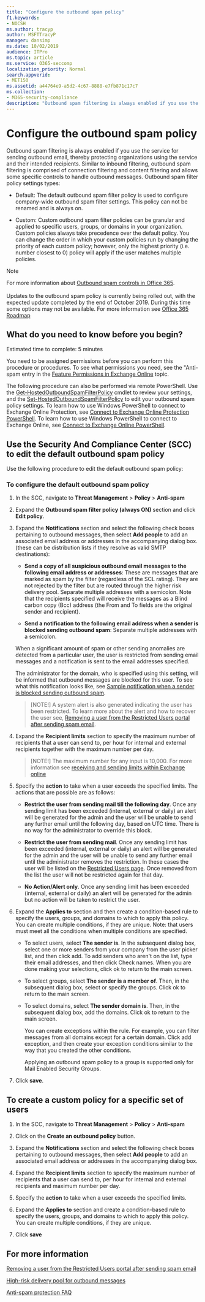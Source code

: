 ```yaml
---
title: "Configure the outbound spam policy"
f1.keywords:
- NOCSH
ms.author: tracyp
author: MSFTTracyP
manager: dansimp
ms.date: 10/02/2019
audience: ITPro
ms.topic: article
ms.service: O365-seccomp
localization_priority: Normal
search.appverid:
- MET150
ms.assetid: a44764e9-a5d2-4c67-8888-e7fb871c17c7
ms.collection:
- M365-security-compliance
description: "Outbound spam filtering is always enabled if you use the service for sending outbound email, thereby protecting organizations using the service and their intended recipients."
---
```


# Configure the outbound spam policy

Outbound spam filtering is always enabled if you use the service for sending outbound email, thereby protecting organizations using the service and their intended recipients. Similar to inbound filtering, outbound spam filtering is comprised of connection filtering and content filtering and allows some specific controls to handle outbound messages. Outbound spam filter policy settings types:

- Default: The default outbound spam filter policy is used to configure company-wide outbound spam filter settings. This policy can not be renamed and is always on.

- Custom: Custom outbound spam filter policies can be granular and applied to specific users, groups, or domains in your organization. Custom policies always take precedence over the default policy. You can change the order in which your custom policies run by changing the priority of each custom policy; however, only the highest priority (i.e. number closest to 0) policy will apply if the user matches multiple policies.

> [!NOTE]
> For more information about [Outbound spam controls in Office 365](https://docs.microsoft.com/office365/securitycompliance/outbound-spam-controls). <br><br> Updates to the outbound spam policy is currently being rolled out, with the expected update completed by the end of October 2019. During this time some options may not be available.  For more information see [Office 365 Roadmap](https://www.microsoft.com/microsoft-365/roadmap?featureid=54125) 

## What do you need to know before you begin?
<a name="sectionSection0"> </a>

Estimated time to complete: 5 minutes

You need to be assigned permissions before you can perform this procedure or procedures. To see what permissions you need, see the "Anti-spam entry in the [Feature Permissions in Exchange Online](https://docs.microsoft.com/exchange/permissions-exo/feature-permissions) topic.

The following procedure can also be performed via remote PowerShell. Use the [Get-HostedOutboundSpamFilterPolicy](https://docs.microsoft.com/powershell/module/exchange/antispam-antimalware/get-hostedoutboundspamfilterpolicy) cmdlet to review your settings, and the [Set-HostedOutboundSpamFilterPolicy](https://docs.microsoft.com/powershell/module/exchange/antispam-antimalware/set-hostedoutboundspamfilterpolicy) to edit your outbound spam policy settings. To learn how to use Windows PowerShell to connect to Exchange Online Protection, see [Connect to Exchange Online Protection PowerShell](https://docs.microsoft.com/powershell/exchange/exchange-eop/connect-to-exchange-online-protection-powershell). To learn how to use Windows PowerShell to connect to Exchange Online, see [Connect to Exchange Online PowerShell](https://docs.microsoft.com/powershell/exchange/exchange-online/connect-to-exchange-online-powershell/connect-to-exchange-online-powershell).

## Use the Security And Compliance Center (SCC) to edit the default outbound spam policy

Use the following procedure to edit the default outbound spam policy:

### To configure the default outbound spam policy

1. In the SCC, navigate to **Threat Management** \> **Policy** \> **Anti-spam**

2. Expand the **Outbound spam filter policy (always ON)** section and click **Edit policy**.

3. Expand the **Notifications** section and select the following check boxes pertaining to outbound messages, then select **Add people** to add an associated email address or addresses in the accompanying dialog box. (these can be distribution lists if they resolve as valid SMTP destinations):

   - **Send a copy of all suspicious outbound email messages to the following email address or addresses**: These are messages that are marked as spam by the filter (regardless of the SCL rating). They are not rejected by the filter but are routed through the higher risk delivery pool. Separate multiple addresses with a semicolon. Note that the recipients specified will receive the messages as a Blind carbon copy (Bcc) address (the From and To fields are the original sender and recipient).

   - **Send a notification to the following email address when a sender is blocked sending outbound spam**: Separate multiple addresses with a semicolon.

   When a significant amount of spam or other sending anomalies are detected from a particular user, the user is restricted from sending email messages and a notification is sent to the email addresses specified.

   The administrator for the domain, who is specified using this setting, will be informed that outbound messages are blocked for this user.  To see what this notification looks like, see [Sample notification when a sender is blocked sending outbound spam](sample-notification-when-a-sender-is-blocked-sending-outbound-spam.md).

   > [NOTE!] A system alert is also generated indicating the user has been restricted.  To learn more about the alert and how to recover the user see, [Removing a user from the Restricted Users portal after sending spam email](removing-user-from-restricted-users-portal-after-spam.md).

4. Expand the **Recipient limits** section to specify the maximum number of recipients that a user can send to, per hour for internal and external recipients together with the maximum number per day.

    > [NOTE!] The maximum number for any input is 10,000.  For more information see [receiving and sending limits within Exchange online](https://docs.microsoft.com/office365/servicedescriptions/exchange-online-service-description/exchange-online-limits#receiving-and-sending-limits)

7. Specify the **action** to take when a user exceeds the specified limits.  The actions that are possible are as follows:
    * **Restrict the user from sending mail till the following day**.  Once any sending limit has been exceeded (internal, external or daily) an alert will be generated for the admin and the user will be unable to send any further email until the following day, based on UTC time. There is no way for the administrator to override this block.

    * **Restrict the user from sending mail**.  Once any sending limit has been exceeded (internal, external or daily) an alert will be generated for the admin and the user will be unable to send any further email until the administrator removes the restriction.  In these cases the user will be listed on the [Restricted Users page](removing-user-from-restricted-users-portal-after-spam.md).  Once removed from the list the user will not be restricted again for that day.

    * **No Action/Alert only**. Once any sending limit has been exceeded (internal, external or daily) an alert will be generated for the admin but no action will be taken to restrict the user.

6. Expand the **Applies to** section and then create a condition-based rule to specify the users, groups, and domains to which to apply this policy. You can create multiple conditions, if they are unique.  Note: that users must meet all the conditions when multiple conditions are specified.  

      * To select users, select **The sender is**. In the subsequent dialog box, select one or more senders from your company from the user picker list, and then click add. To add senders who aren't on the list, type their email addresses, and then click Check names. When you are done making your selections, click ok to return to the main screen.

      * To select groups, select **The sender is a member of**. Then, in the subsequent dialog box, select or specify the groups. Click ok to return to the main screen.

      * To select domains, select **The sender domain is**. Then, in the subsequent dialog box, add the domains. Click ok to return to the main screen.

        You can create exceptions within the rule. For example, you can filter messages from all domains except for a certain domain. Click add exception, and then create your exception conditions similar to the way that you created the other conditions.

        Applying an outbound spam policy to a group is supported only for Mail Enabled Security Groups.

7. Click **save**.

## To create a custom policy for a specific set of users
1. In the SCC, navigate to **Threat Management** \> **Policy** \> **Anti-spam**

2. Click on the **Create an outbound policy** button.

3. Expand the **Notifications** section and select the following check boxes pertaining to outbound messages, then select **Add people** to add an associated email address or addresses in the accompanying dialog box.

4. Expand the **Recipient limits** section to specify the maximum number of recipients that a user can send to, per hour for internal and external recipients and maximum number per day.

7. Specify the **action** to take when a user exceeds the specified limits.

6. Expand the **Applies to** section and create a condition-based rule to specify the users, groups, and domains to which to apply this policy. You can create multiple conditions, if they are unique.  

8. Click **save**

## For more information

[Removing a user from the Restricted Users portal after sending spam email](https://docs.microsoft.com/office365/SecurityCompliance/removing-user-from-restricted-users-portal-after-spam)

[High-risk delivery pool for outbound messages](high-risk-delivery-pool-for-outbound-messages.md)

[Anti-spam protection FAQ](anti-spam-protection-faq.md)
